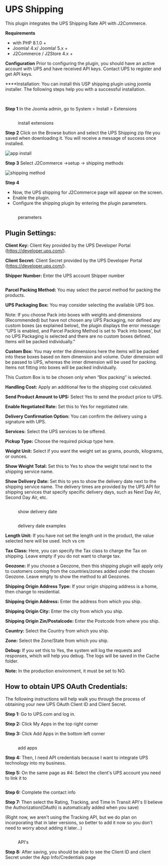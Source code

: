 # UPS Shipping

This plugin integrates the UPS Shipping Rate API with J2Commerce.

**Requirements**

* with PHP 8.1.0 +
* Joomla! 4.x/ Joomla! 5.x +
* J2Commerce / J2Store 4.x +**‌**

**Configuration** Prior to configuring the plugin, you should have an active account with UPS and have received API keys. Contact UPS to register and get API keys.

**‌**Installation: You can install this USP shipping plugin using joomla installer. The following steps help you with a successful installation.

‌

**Step 1** In the Joomla admin, go to System > Install > Extensions

<figure><img src="../.gitbook/assets/app install1 (1) (1).webp" alt=""><figcaption><p>install extensions</p></figcaption></figure>

**Step 2** Click on the Browse button and select the UPS Shipping zip file you saved when downloading it. You will receive a message of success once installed.

![app install](../.gitbook/assets/ups-download.webp)

**Step 3** Select J2Commerce ->setup -> shipping methods

![shipping method](<../.gitbook/assets/ups-setup-shipping (2).webp>)

**Step 4**

* Now, the UPS shipping for J2Commerce page will appear on the screen.
* Enable the plugin.
* Configure the shipping plugin by entering the plugin parameters.

<figure><img src="../.gitbook/assets/ups-perameters2.webp" alt=""><figcaption><p>perameters</p></figcaption></figure>

## Plugin Settings:

**Client Key:** Client Key provided by the UPS Developer Portal (https://developer.ups.com/).

**Client Secret:** Client Secret provided by the UPS Developer Portal  (https://developer.ups.com/).

‌**Shipper Number:** Enter the UPS account Shipper number

<figure><img src="../.gitbook/assets/ups-perameters1 (1).webp" alt=""><figcaption></figcaption></figure>

‌**Parcel Packing Method:** You may select the parcel method for packing the products.

‌**UPS Packaging Box:** You may consider selecting the available UPS box.

Note: If you choose Pack into boxes with weights and dimensions (Recommended) but have not chosen any UPS Packaging, nor defined any custom boxes (as explained below), the plugin displays the error message: “UPS is enabled, and Parcel Packing Method is set to ‘Pack into boxes’, but no UPS Packaging is selected and there are no custom boxes defined. Items will be packed individually.”

‌**Custom Box:** You may enter the dimensions here the items will be packed into these boxes based on item dimension and volume. Outer dimension will be passed to UPS, whereas the inner dimension will be used for packing. Items not fitting into boxes will be packed individually.

This Custom Box is to be chosen only when “Box packing” is selected.

‌**Handling Cost:** Apply an additional fee to the shipping cost calculated.

‌**Send Product Amount to UPS:** Select Yes to send the product price to UPS.

‌‌**Enable Negotiated Rate:** Set this to Yes for negotiated rate.

‌**Delivery Confirmation Option:** You can confirm the delivery using a signature with UPS.

‌**Services:** Select the UPS services to be offered.

‌**Pickup Type:** Choose the required pickup type here.‌

‌**Weight Unit:** Select if you want the weight set as grams, pounds, kilograms, or ounces.

‌**Show Weight Total:** Set this to Yes to show the weight total next to the shipping service name.

**Show Delivery Date:** Set this to yes to show the delivery date next to the shipping service name. The delivery times are provided by the UPS API for shipping services that specify specific delivery days, such as Next Day Air, Second Day Air, etc.

<figure><img src="../.gitbook/assets/ups-perameters4.webp" alt=""><figcaption><p>show delivery date</p></figcaption></figure>

<figure><img src="../.gitbook/assets/ups-perameters5 (2).webp" alt=""><figcaption><p>delivery date examples</p></figcaption></figure>

‌**Length Unit:** If you have not set the length unit in the product, the value selected here will be used. Inch vs cm

**Tax Class:** Here, you can specify the Tax class to charge the Tax on shipping. Leave empty if you do not want to charge tax.

‌**Geozone:** If you choose a Geozone, then this shipping plugin will apply only to customers coming from the countries/zones added under the chosen Geozone. Leave empty to show the method to all Geozones.

**Shipping Origin Address Type:** If your origin shipping address is a home, then change to residential.

‌‌**Shipping Origin Address:** Enter the address from which you ship.

‌**Shipping Origin City:** Enter the city from which you ship.

‌**Shipping Origin Zin/Postalcode:** Enter the Postcode from where you ship.

‌**Country:** Select the Country from which you ship.

**‌Zone:** Select the Zone/State from which you ship.

**Debug:** If you set this to Yes, the system will log the requests and responses, which will help you debug. The logs will be saved in the Cache folder.

**Note:** In the production environment, it must be set to NO.

## How to obtain UPS OAuth Credentials:

The following instructions will help walk you through the process of obtaining your new UPS OAuth Client ID and Client Secret.&#x20;

**Step 1:** Go to UPS.com and log in.

**Step 2:** Click My Apps in the top right corner

**Step 3:** Click Add Apps in the bottom left corner

<figure><img src="../.gitbook/assets/ups-add-apps.webp" alt=""><figcaption><p>add apps</p></figcaption></figure>

**Step 4:** Then, I need API credentials because I want to integrate UPS technology into my business.

**Step 5:** On the same page as #4: Select the client's UPS account you need to link it to

<figure><img src="../.gitbook/assets/ups-add-account.webp" alt=""><figcaption></figcaption></figure>

**Step 6:** Complete the contact info

**Step 7:** Then select the Rating, Tracking, and Time In Transit API's (I believe the Authorization(OAuth) is automatically added when you save)

(Right now, we aren't using the Tracking API, but we do plan on incorporating that in later versions, so better to add it now so you don't need to worry about adding it later...)

<figure><img src="../.gitbook/assets/ups-api.webp" alt=""><figcaption><p>API's</p></figcaption></figure>

**Step 8:** After saving, you should be able to see the Client ID and client Secret under the App Info/Credentials page

<figure><img src="../.gitbook/assets/ups-approval.webp" alt=""><figcaption></figcaption></figure>
